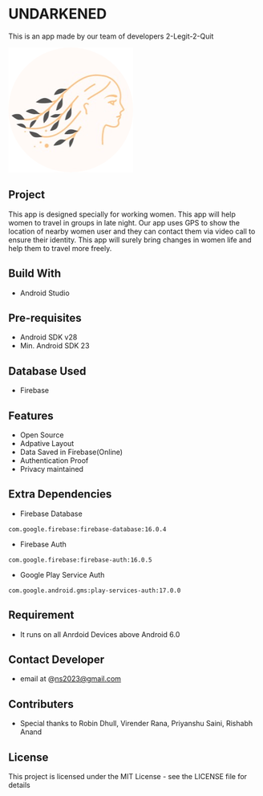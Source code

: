 # UNDARKENED
This is an app made by our team of developers 2-Legit-2-Quit

![img](https://github.com/NishitSingh2023/UNDARKENED/blob/master/app/src/main/res/drawable-v24/nav_logo.png)
## Project
This app is designed specially for working women. This app will help women to travel in groups in late night.
Our app uses GPS to show the location of nearby women user and they can contact them via video call to ensure their identity.
This app will surely bring changes in women life and help them to travel more freely.

## Build With
* Android Studio

## Pre-requisites
- Android SDK v28
- Min. Android SDK 23

## Database Used
* Firebase

## Features
- Open Source
- Adpative Layout
- Data Saved in Firebase(Online)
- Authentication Proof
- Privacy maintained

 ## Extra Dependencies
- Firebase Database
```
com.google.firebase:firebase-database:16.0.4
```
- Firebase Auth
```
com.google.firebase:firebase-auth:16.0.5
```
- Google Play Service Auth
```
com.google.android.gms:play-services-auth:17.0.0
```

## Requirement
* It runs on all Anrdoid Devices above Android 6.0

## Contact Developer
* email at @ns2023@gmail.com

## Contributers
* Special thanks to Robin Dhull, Virender Rana, Priyanshu Saini, Rishabh Anand

## License
This project is licensed under the MIT License - see the LICENSE file for details
